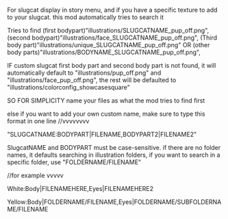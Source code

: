 For slugcat display in story menu, and if you have a specific texture to add to your slugcat. this mod automatically tries to search it

Tries to find
(first bodypart)"illustrations/SLUGCATNAME_pup_off.png", 
(second bodypart)"illustrations/face_SLUGCATNAME_pup_off.png",
(Third body part)"illustrations/unique_SLUGCATNAME_pup_off.png" 
OR (other body parts)"illustrations/BODYNAME_SLUGCATNAME_pup_off.png", 

IF custom slugcat first body part and second body part is not found, it will automatically default to "illustrations/pup_off.png" and "illustrations/face_pup_off.png", the rest will be defaulted to "illustrations/colorconfig_showcasesquare"

SO FOR SIMPLICITY name your files as what the mod tries to find first

else if you want to add your own custom name, make sure to type this format in one line
//vvvvvvvv

"SLUGCATNAME:BODYPART|FILENAME,BODYPART2|FILENAME2"

SlugcatNAME and BODYPART must be case-sensitive. if there are no folder names, it defaults searching in illustration folders, if you want to search in a specific folder, use "FOLDERNAME/FILENAME"

//for example vvvvv

White:Body|FILENAMEHERE,Eyes|FILENAMEHERE2

Yellow:Body|FOLDERNAME/FILENAME,Eyes|FOLDERNAME/SUBFOLDERNAME/FILENAME
